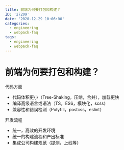 ```yaml
---
title: 前端为何要打包和构建？
ID: '27209'
date: '2020-12-29 10:06:00'
categories:
  - engineering
  - webpack-faq
tags:
  - engineering
  - webpack-faq
---
```


# 前端为何要打包和构建？

代码方面

- 代码体积更小（Tree-Shaking，压缩，合并），加载更快
- 编译高级语言或语法（TS，ES6，模块化，scss）
- 兼容性和错误检测（Polyfill，postcss，eslint）

开发流程

- 统一，高效的开发环境
- 统一的构建流程和产出标准
- 集成公司构建规范（提测，上线等）
 
 
 
 
 
 
 
 
 
 
 
 
 
 
 
 
 
 
 
 
 
 
 
